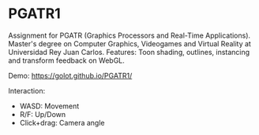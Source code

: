 # PGATR1

Assignment for PGATR (Graphics Processors and Real-Time Applications). Master's degree on Computer Graphics, Videogames and Virtual Reality at Universidad Rey Juan Carlos.
Features: Toon shading, outlines, instancing and transform feedback on WebGL.

Demo: https://golot.github.io/PGATR1/

Interaction:
* WASD: Movement
* R/F: Up/Down
* Click+drag: Camera angle
